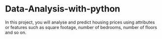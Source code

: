 # Data-Analysis-with-python
In this project, you will analyse and predict housing prices using attributes or features such as square footage, number of bedrooms, number of floors and so on. 
